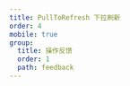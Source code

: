 ```yaml
---
title: PullToRefresh 下拉刷新
order: 4
mobile: true
group:
  title: 操作反馈
  order: 1
  path: feedback
---
```


<code src="../demo/PullToRefresh.tsx"></code>
<API src="../src/PullToRefresh.tsx"></API>
